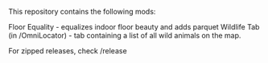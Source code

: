 This repository contains the following mods:

Floor Equality - equalizes indoor floor beauty and adds parquet
Wildlife Tab (in /OmniLocator) - tab containing a list of all wild animals on the map.

For zipped releases, check /release
